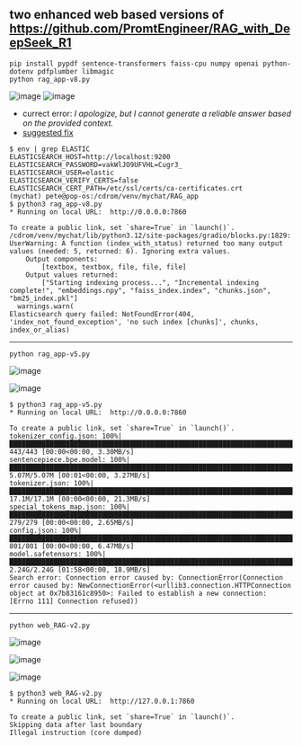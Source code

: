## two enhanced web based versions of https://github.com/PromtEngineer/RAG_with_DeepSeek_R1

```
pip install pypdf sentence-transformers faiss-cpu numpy openai python-dotenv pdfplumber libmagic
python rag_app-v8.py
```
![image](https://github.com/user-attachments/assets/c8463d95-34ad-4b55-b40f-1a12c81ba647)
![image](https://github.com/user-attachments/assets/21eac043-0d9d-4d47-94b3-32844ba85117)

- currect error: *I apologize, but I cannot generate a reliable answer based on the provided context.*
- [suggested fix](https://github.com/nordeim/RAG_with_DeepSeek_R1/blob/main/fix_Elasticsearch_connection_error.md)
```
$ env | grep ELASTIC
ELASTICSEARCH_HOST=http://localhost:9200
ELASTICSEARCH_PASSWORD=vakWlJO9UFVHL=Cugr3_
ELASTICSEARCH_USER=elastic
ELASTICSEARCH_VERIFY_CERTS=false
ELASTICSEARCH_CERT_PATH=/etc/ssl/certs/ca-certificates.crt
(mychat) pete@pop-os:/cdrom/venv/mychat/RAG_app
$ python3 rag_app-v8.py 
* Running on local URL:  http://0.0.0.0:7860

To create a public link, set `share=True` in `launch()`.
/cdrom/venv/mychat/lib/python3.12/site-packages/gradio/blocks.py:1829: UserWarning: A function (index_with_status) returned too many output values (needed: 5, returned: 6). Ignoring extra values.
    Output components:
        [textbox, textbox, file, file, file]
    Output values returned:
        ["Starting indexing process...", "Incremental indexing complete!", "embeddings.npy", "faiss_index.index", "chunks.json", "bm25_index.pkl"]
  warnings.warn(
Elasticsearch query failed: NotFoundError(404, 'index_not_found_exception', 'no such index [chunks]', chunks, index_or_alias)

```

---
```
python rag_app-v5.py
```
![image](https://github.com/user-attachments/assets/7a3e09cb-1cab-480f-a0d2-891e2170f173)

![image](https://github.com/user-attachments/assets/cfc0e2f4-7078-43b1-a2bf-e503081aea92)

```
$ python3 rag_app-v5.py
* Running on local URL:  http://0.0.0.0:7860

To create a public link, set `share=True` in `launch()`.
tokenizer_config.json: 100%|███████████████████████████████████████████████████████████████████████████████████████████████████████████████████████████████████████████████████████████████████████████████| 443/443 [00:00<00:00, 3.30MB/s]
sentencepiece.bpe.model: 100%|█████████████████████████████████████████████████████████████████████████████████████████████████████████████████████████████████████████████████████████████████████████| 5.07M/5.07M [00:01<00:00, 3.27MB/s]
tokenizer.json: 100%|██████████████████████████████████████████████████████████████████████████████████████████████████████████████████████████████████████████████████████████████████████████████████| 17.1M/17.1M [00:00<00:00, 21.3MB/s]
special_tokens_map.json: 100%|█████████████████████████████████████████████████████████████████████████████████████████████████████████████████████████████████████████████████████████████████████████████| 279/279 [00:00<00:00, 2.65MB/s]
config.json: 100%|█████████████████████████████████████████████████████████████████████████████████████████████████████████████████████████████████████████████████████████████████████████████████████████| 801/801 [00:00<00:00, 6.47MB/s]
model.safetensors: 100%|███████████████████████████████████████████████████████████████████████████████████████████████████████████████████████████████████████████████████████████████████████████████| 2.24G/2.24G [01:58<00:00, 18.9MB/s]
Search error: Connection error caused by: ConnectionError(Connection error caused by: NewConnectionError(<urllib3.connection.HTTPConnection object at 0x7b83161c8950>: Failed to establish a new connection: [Errno 111] Connection refused))
```

---
```
python web_RAG-v2.py
```
![image](https://github.com/user-attachments/assets/a351238c-d9ca-4ef0-9e7a-fb2b51026961)

![image](https://github.com/user-attachments/assets/42e78fb9-c7e1-4996-bea0-348b51811290)

![image](https://github.com/user-attachments/assets/ec4759f6-d90b-4d52-af0f-af32141c0712)

```
$ python3 web_RAG-v2.py
* Running on local URL:  http://127.0.0.1:7860

To create a public link, set `share=True` in `launch()`.
Skipping data after last boundary
Illegal instruction (core dumped)
```
